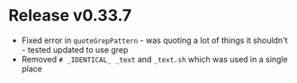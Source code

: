 # Release v0.33.7

- Fixed error in `quoteGrepPattern` - was quoting a lot of things it shouldn't - tested updated to use grep
- Removed `# _IDENTICAL_ _text` and `_text.sh` which was used in a single place
